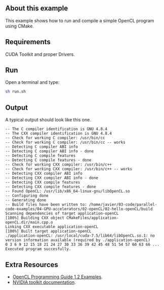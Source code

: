 ## About this example

This example shows how to run and compile a simple OpenCL program using CMake.

## Requirements

CUDA Toolkit and proper Drivers.

## Run

Open a terminal and type:

```bash
sh run.sh
```


## Output

A typical output should look like this one. 

```
-- The C compiler identification is GNU 4.8.4
-- The CXX compiler identification is GNU 4.8.4
-- Check for working C compiler: /usr/bin/cc
-- Check for working C compiler: /usr/bin/cc -- works
-- Detecting C compiler ABI info
-- Detecting C compiler ABI info - done
-- Detecting C compile features
-- Detecting C compile features - done
-- Check for working CXX compiler: /usr/bin/c++
-- Check for working CXX compiler: /usr/bin/c++ -- works
-- Detecting CXX compiler ABI info
-- Detecting CXX compiler ABI info - done
-- Detecting CXX compile features
-- Detecting CXX compile features - done
-- Found OpenCL: /usr/lib/x86_64-linux-gnu/libOpenCL.so  
-- Configuring done
-- Generating done
-- Build files have been written to: /home/javier/03-code/parallel-code-examples/04-GPU-accelerators/02-openCL/02-hello-openCL/build
Scanning dependencies of target application-openCL
[100%] Building CXX object CMakeFiles/application-openCL.dir/main.cpp.o
Linking CXX executable application-openCL
[100%] Built target application-openCL
./application-openCL: /usr/local/cuda-7.5/lib64/libOpenCL.so.1: no version information available (required by ./application-openCL)
0 3 6 9 12 15 18 21 24 27 30 33 36 39 42 45 48 51 54 57 60 63 66 ...
Executed program succesfully.
```

## Extra Resources

 * [OpenCL Programming Guide 1.2 Examples](https://github.com/bgaster/opencl-book-samples).
 * [NVIDIA toolkit documentation](https://developer.nvidia.com/cuda-toolkit).



